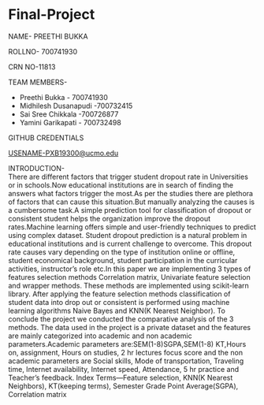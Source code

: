 # Final-Project

NAME- PREETHI BUKKA 

ROLLNO- 700741930 

CRN NO-11813

TEAM MEMBERS-

- Preethi Bukka - 700741930
- Midhilesh Dusanapudi -700732415
- Sai Sree Chikkala -700726877
- Yamini Garikapati - 700732498

GITHUB CREDENTIALS

USENAME-PXB19300@ucmo.edu


            
INTRODUCTION-          
There are different factors that trigger student
dropout rate in Universities or in schools.Now educational
institutions are in search of finding the answers what factors
trigger the most.As per the studies there are plethora of factors
that can cause this situation.But manually analyzing the causes is
a cumbersome task.A simple prediction tool for classification of
dropout or consistent student helps the organization improve the
dropout rates.Machine learning offers simple and user-friendly
techniques to predict using complex dataset. Student dropout
prediction is a natural problem in educational institutions and
is current challenge to overcome. This dropout rate causes vary
depending on the type of institution online or offline, student
economical background, student participation in the curricular
activities, instructor’s role etc.In this paper we are implementing
3 types of features selection methods Correlation matrix, Univariate feature selection and wrapper methods. These methods
are implemented using scikit-learn library. After applying the
feature selection methods classification of student data into drop
out or consistent is performed using machine learning algorithms
Naive Bayes and KNN(K Nearest Neighbor). To conclude the
project we conducted the comparative analysis of the 3 methods.
The data used in the project is a private dataset and the
features are mainly categorized into academic and non academic
parameters.Academic parameters are:SEM(1-8)SGPA,SEM(1-8)
KT,Hours on, assignment, Hours on studies, 2 hr lectures focus
score and the non academic parameters are Social skills, Mode
of transportation, Traveling time, Internet availability, Internet
speed, Attendance, 5 hr practice and Teacher’s feedback.
Index Terms—Feature selection, KNN(K Nearest Neighbors),
KT(keeping terms), Semester Grade Point Average(SGPA), Correlation matrix
